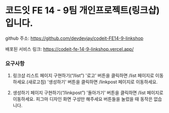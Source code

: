 # 코드잇 FE 14 - 9팀 개인프로젝트(링크샵)입니다.

github 주소: https://github.com/devdevjay/codeit-FE14-9-linkshop

배포된 서비스 링크: https://codeit-fe-14-9-linkshop.vercel.app/

### 요구사항

1.  링크샵 리스트 페이지 구현하기(“/list”)
    '로고' 버튼을 클릭하면 /list 페이지로 이동하세요.(새로고침)
    '생성하기' 버튼을 클릭하면 /linkpost 페이지로 이동하세요.

2.  생성하기 페이지 구현하기(“/linkpost”)
    '돌아가기' 버튼을 클릭하면 /list 페이지로 이동하세요.
    피그마 디자인 화면 구성만 해주세요
    버튼들을 눌렀을 때 동작은 없습니다.
